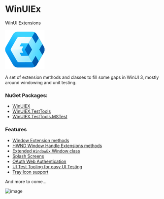 # WinUIEx
 WinUI Extensions
 
![image](https://github.com/dotMorten/WinUIEx/raw/main/src/logo.png)

A set of extension methods and classes to fill some gaps in WinUI 3, mostly around windowing and unit testing.

### NuGet Packages:
  - [WinUIEX](https://www.nuget.org/packages/WinUIEx/)
  - [WinUIEX.TestTools](https://www.nuget.org/packages/WinUIEx.TestTools/)
  - [WinUIEX.TestTools.MSTest](https://www.nuget.org/packages/WinUIEx.TestTools.MSTest/)

### Features

  - [Window Extension methods](docs/concepts/WindowExtensions.md)
  - [HWND Window Handle Extensions methods](docs/concepts/HwndExtensions.md)
  - [Extended `WindowEx` Window class](docs/concepts/WindowEx.md)
  - [Splash Screens](docs/concepts/SplashScreen.md)
  - [OAuth Web Authentication](docs/concepts/WebAuthenticator.md)
  - [UI Test Tooling for easy UI Testing](docs/concepts/UITests.md)
  - [Tray Icon support](docs/concepts/TrayIcon.md)


And more to come...

![image](https://user-images.githubusercontent.com/1378165/108465563-1e2d8700-7237-11eb-8eb4-736644606a64.png)
